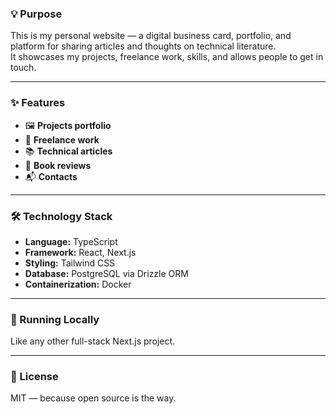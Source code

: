### 💡 Purpose

This is my personal website — a digital business card, portfolio, and platform for sharing articles and thoughts on technical literature.  
It showcases my projects, freelance work, skills, and allows people to get in touch.

---

### ✨ Features

- 🖼 **Projects portfolio**
- 💼 **Freelance work**
- 📚 **Technical articles**
- 📖 **Book reviews**
- 📬 **Contacts**

---

### 🛠 Technology Stack

- **Language:** TypeScript
- **Framework:** React, Next.js
- **Styling:** Tailwind CSS
- **Database:** PostgreSQL via Drizzle ORM
- **Containerization:** Docker

---

### 🚀 Running Locally

Like any other full-stack Next.js project.

---

### 📜 License

MIT — because open source is the way.
